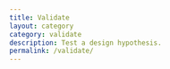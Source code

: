 ```yaml
---
title: Validate
layout: category
category: validate
description: Test a design hypothesis.
permalink: /validate/
---
```

